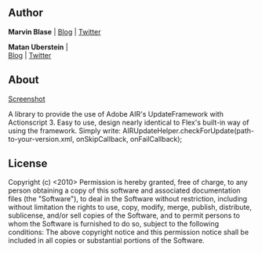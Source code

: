 ## Author
__Marvin Blase__ | 
[Blog](http://www.beautifycode.com "Homepage") | 
[Twitter](http://www.twitter.com/beautifycode "Twitter")

__Matan Uberstein__ |  
[Blog](http://www.doesflash.com "Homepage") | 
[Twitter](http://www.twitter.com/matanube "Twitter")

## About
[Screenshot](http://labs.beautifycode.com/airUpdateHelper/demoshot.jpg)

A library to provide the use of Adobe AIR's UpdateFramework with Actionscript 3. Easy to use, design nearly identical to Flex's built-in way of using the framework.
Simply write: AIRUpdateHelper.checkForUpdate(path-to-your-version.xml, onSkipCallback, onFailCallback);

## License
Copyright (c) <2010> <copyright holders>
Permission is hereby granted, free of charge, to any person obtaining a copy of this software and associated documentation files (the "Software"), to deal in the Software without restriction, including without limitation the rights to use, copy, modify, merge, publish, distribute, sublicense, and/or sell copies of the Software, and to permit persons to whom the Software is furnished to do so, subject to the following conditions:
The above copyright notice and this permission notice shall be included in all copies or substantial portions of the Software.